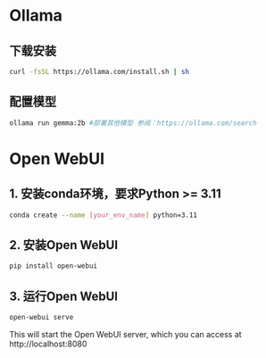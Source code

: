 # Ollama

## 下载安装

```bash
curl -fsSL https://ollama.com/install.sh | sh
```

## 配置模型

```bash
ollama run gemma:2b #部署其他模型 参阅：https://ollama.com/search
```


# Open WebUI

## 1. 安装conda环境，要求Python >= 3.11

```bash
conda create --name [your_env_name] python=3.11
```

## 2. 安装Open WebUI

```bash
pip install open-webui
```

## 3. 运行Open WebUI

```bash
open-webui serve
```

This will start the Open WebUI server, which you can access at http://localhost:8080

